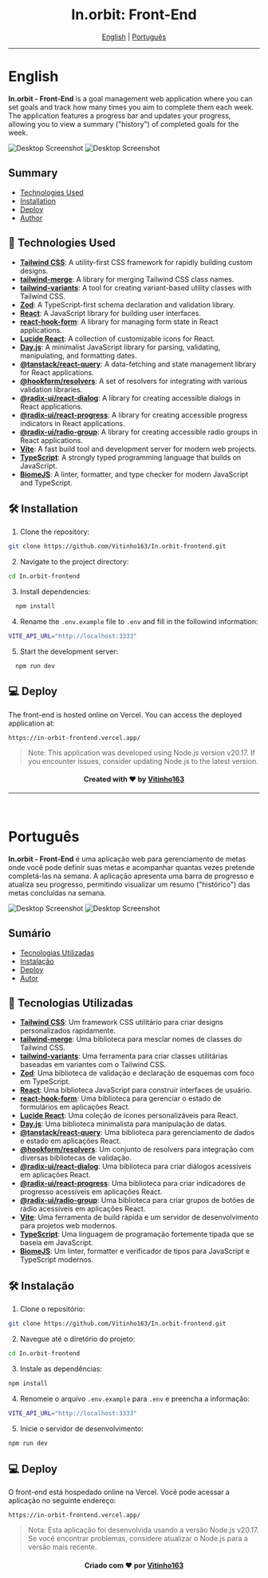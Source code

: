 <h1 align="center">In.orbit: Front-End</h1>

<div align="center">
  <a href="#english">English</a> |
  <a href="#portugues">Português</a>
</div>

---

# English <a name="english"></a>

**In.orbit - Front-End** is a goal management web application where you can set goals and track how many times you aim to complete them each week. The application features a progress bar and updates your progress, allowing you to view a summary ("history") of completed goals for the week.

![Desktop Screenshot](https://imgur.com/JGWktLq.png)
![Desktop Screenshot](https://imgur.com/MFslI4x.png)

## Summary

- [Technologies Used](#technologies-used-en)
- [Installation](#installation-en)
- [Deploy](#deploy-en)
- [Author](#author-en)

## 🚀 Technologies Used <a name="technologies-used-en"></a>

- **[Tailwind CSS](https://tailwindcss.com/)**: A utility-first CSS framework for rapidly building custom designs.
- **[tailwind-merge](https://github.com/tailwind-tools/tailwind-merge)**: A library for merging Tailwind CSS class names.
- **[tailwind-variants](https://github.com/tailwind-tools/tailwind-variants)**: A tool for creating variant-based utility classes with Tailwind CSS.
- **[Zod](https://github.com/colinhacks/zod)**: A TypeScript-first schema declaration and validation library.
- **[React](https://reactjs.org/)**: A JavaScript library for building user interfaces.
- **[react-hook-form](https://react-hook-form.com/)**: A library for managing form state in React applications.
- **[Lucide React](https://lucide.dev/)**: A collection of customizable icons for React.
- **[Day.js](https://day.js.org/)**: A minimalist JavaScript library for parsing, validating, manipulating, and formatting dates.
- **[@tanstack/react-query](https://tanstack.com/query/v4)**: A data-fetching and state management library for React applications.
- **[@hookform/resolvers](https://react-hook-form.com/get-started/#Resolvers)**: A set of resolvers for integrating with various validation libraries.
- **[@radix-ui/react-dialog](https://www.radix-ui.com/docs/primitives/components/dialog)**: A library for creating accessible dialogs in React applications.
- **[@radix-ui/react-progress](https://www.radix-ui.com/docs/primitives/components/progress)**: A library for creating accessible progress indicators in React applications.
- **[@radix-ui/radio-group](https://www.radix-ui.com/docs/primitives/components/radio-group)**: A library for creating accessible radio groups in React applications.
- **[Vite](https://vitejs.dev/)**: A fast build tool and development server for modern web projects.
- **[TypeScript](https://www.typescriptlang.org/)**: A strongly typed programming language that builds on JavaScript.
- **[BiomeJS](https://github.com/biomejs/biome)**: A linter, formatter, and type checker for modern JavaScript and TypeScript.

## 🛠️ Installation <a name="installation-en"></a>

1. Clone the repository:
```bash
git clone https://github.com/Vitinho163/In.orbit-frontend.git
```

2. Navigate to the project directory:
```bash
cd In.orbit-frontend
```

3. Install dependencies:
```bash
  npm install
```

4. Rename the ``.env.example`` file to ``.env`` and fill in the followind information:
```bash
VITE_API_URL="http://localhost:3333"
```

5. Start the development server:
```
  npm run dev
```

## 💻 Deploy <a name="deploy-en"></a>

The front-end is hosted online on Vercel. You can access the deployed application at:
```
https://in-orbit-frontend.vercel.app/
```

> Note: This application was developed using Node.js version v20.17. If you encounter issues, consider updating Node.js to the latest version.

<div align="center" name="author-en">
  <h4>Created with ❤️ by <a href="https://github.com/Vitinho163">Vitinho163</a></h4>
</div>

---

<br>

# Português <a name="portugues"></a>

**In.orbit - Front-End** é uma aplicação web para gerenciamento de metas onde você pode definir suas metas e acompanhar quantas vezes pretende completá-las na semana. A aplicação apresenta uma barra de progresso e atualiza seu progresso, permitindo visualizar um resumo ("histórico") das metas concluídas na semana.

![Desktop Screenshot](https://imgur.com/JGWktLq.png)
![Desktop Screenshot](https://imgur.com/MFslI4x.png)

## Sumário

- [Tecnologias Utilizadas](#tecnologias-usadas-pt)
- [Instalação](#instalacao-pt)
- [Deploy](#deploy-pt)
- [Autor](#autor-pt)

## 🚀 Tecnologias Utilizadas <a name="tecnologias-usadas-pt"></a>

- **[Tailwind CSS](https://tailwindcss.com/)**: Um framework CSS utilitário para criar designs personalizados rapidamente.
- **[tailwind-merge](https://github.com/tailwind-tools/tailwind-merge)**: Uma biblioteca para mesclar nomes de classes do Tailwind CSS.
- **[tailwind-variants](https://github.com/tailwind-tools/tailwind-variants)**: Uma ferramenta para criar classes utilitárias baseadas em variantes com o Tailwind CSS.
- **[Zod](https://github.com/colinhacks/zod)**: Uma biblioteca de validação e declaração de esquemas com foco em TypeScript.
- **[React](https://reactjs.org/)**: Uma biblioteca JavaScript para construir interfaces de usuário.
- **[react-hook-form](https://react-hook-form.com/)**: Uma biblioteca para gerenciar o estado de formulários em aplicações React.
- **[Lucide React](https://lucide.dev/)**: Uma coleção de ícones personalizáveis para React.
- **[Day.js](https://day.js.org/)**: Uma biblioteca minimalista para manipulação de datas.
- **[@tanstack/react-query](https://tanstack.com/query/v4)**: Uma biblioteca para gerenciamento de dados e estado em aplicações React.
- **[@hookform/resolvers](https://react-hook-form.com/get-started/#Resolvers)**: Um conjunto de resolvers para integração com diversas bibliotecas de validação.
- **[@radix-ui/react-dialog](https://www.radix-ui.com/docs/primitives/components/dialog)**: Uma biblioteca para criar diálogos acessíveis em aplicações React.
- **[@radix-ui/react-progress](https://www.radix-ui.com/docs/primitives/components/progress)**: Uma biblioteca para criar indicadores de progresso acessíveis em aplicações React.
- **[@radix-ui/radio-group](https://www.radix-ui.com/docs/primitives/components/radio-group)**: Uma biblioteca para criar grupos de botões de rádio acessíveis em aplicações React.
- **[Vite](https://vitejs.dev/)**: Uma ferramenta de build rápida e um servidor de desenvolvimento para projetos web modernos.
- **[TypeScript](https://www.typescriptlang.org/)**: Uma linguagem de programação fortemente tipada que se baseia em JavaScript.
- **[BiomeJS](https://github.com/biomejs/biome)**: Um linter, formatter e verificador de tipos para JavaScript e TypeScript modernos.

## 🛠️ Instalação <a name="instalacao-pt"></a>

1. Clone o repositório:
```bash
git clone https://github.com/Vitinho163/In.orbit-frontend.git
```

2. Navegue até o diretório do projeto:
```bash
cd In.orbit-frontend
```

3. Instale as dependências:
```bash
npm install
```

4. Renomeie o arquivo ``.env.example`` para ``.env`` e preencha a informação:
```bash
VITE_API_URL="http://localhost:3333"
```

5. Inicie o servidor de desenvolvimento:
```bash
npm run dev
```

## 💻 Deploy <a name="deploy-pt"></a>

O front-end está hospedado online na Vercel. Você pode acessar a aplicação no seguinte endereço:
```
https://in-orbit-frontend.vercel.app/
```

> Nota: Esta aplicação foi desenvolvida usando a versão Node.js v20.17. Se você encontrar problemas, considere atualizar o Node.js para a versão mais recente.

<div align="center" name="autor-pt">
  <h4>Criado com ❤️ por <a href="https://github.com/Vitinho163">Vitinho163</a></h4>
</div>